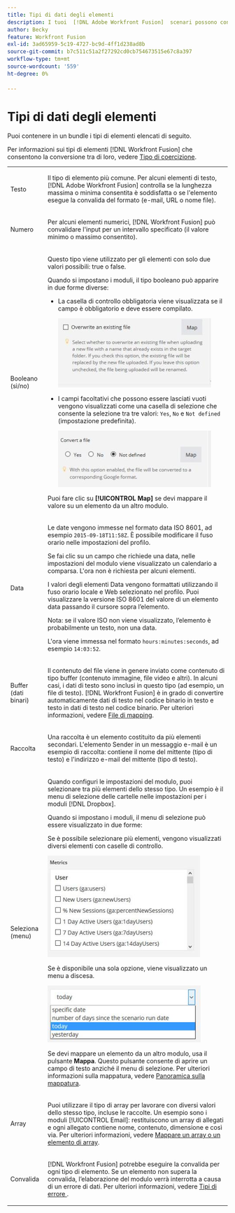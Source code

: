 ```yaml
---
title: Tipi di dati degli elementi
description: I tuoi  [!DNL Adobe Workfront Fusion]  scenari possono contenere i tipi di elementi elencati di seguito in un bundle.
author: Becky
feature: Workfront Fusion
exl-id: 3ad65959-5c19-4727-bc9d-4ff1d238ad8b
source-git-commit: b7c511c51a2f27292cd0cb754673515e67c8a397
workflow-type: tm+mt
source-wordcount: '559'
ht-degree: 0%

---
```


# Tipi di dati degli elementi

Puoi contenere in un bundle i tipi di elementi elencati di seguito.

Per informazioni sui tipi di elementi [!DNL Workfront Fusion] che consentono la conversione tra di loro, vedere [Tipo di coercizione](/help/workfront-fusion/references/mapping-panel/data-types/type-coercion.md).

<table style="table-layout:auto">
 <col> 
 <col> 
 <tbody> 
  <tr> 
   <td role="rowheader"> <p>Testo</p> </td> 
   <td> <p>Il tipo di elemento più comune. Per alcuni elementi di testo, [!DNL Adobe Workfront Fusion] controlla se la lunghezza massima o minima consentita è soddisfatta o se l'elemento esegue la convalida del formato (e-mail, URL o nome file).</p> </td> 
  </tr> 
  <tr> 
   <td role="rowheader"> <p>Numero</p> </td> 
   <td> <p>Per alcuni elementi numerici, [!DNL Workfront Fusion] può convalidare l'input per un intervallo specificato (il valore minimo o massimo consentito).</p> </td> 
  </tr> 
  <tr> 
   <td role="rowheader"> <p>Booleano (sì/no)</p> </td> 
   <td> <p>Questo tipo viene utilizzato per gli elementi con solo due valori possibili: true o false. </p> <p>Quando si impostano i moduli, il tipo booleano può apparire in due forme diverse:</p> 
    <ul> 
     <li> <p>La casella di controllo obbligatoria viene visualizzata se il campo è obbligatorio e deve essere compilato.</p> <p> <img src="assets/boolean-checkbox-350x158.jpg" style="width: 350;height: 158;"> </p> </li> 
     <li> <p>I campi facoltativi che possono essere lasciati vuoti vengono visualizzati come una casella di selezione che consente la selezione tra tre valori: <code>Yes</code>, <code>No</code> e <code>Not defined</code> (impostazione predefinita).</p> <p> <img src="assets/boolean-convert-file-350x129.jpg" style="width: 350;height: 129;"> </p> </li> 
    </ul> <p>Puoi fare clic su <strong>[!UICONTROL Map]</strong> se devi mappare il valore su un elemento da un altro modulo.</p> </td> 
  </tr> 
  <tr> 
   <td role="rowheader"> <p>Data</p> </td> 
   <td> <p>Le date vengono immesse nel formato data ISO 8601, ad esempio <code>2015-09-18T11:58Z</code>. È possibile modificare il fuso orario nelle impostazioni del profilo. </p> <p>Se fai clic su un campo che richiede una data, nelle impostazioni del modulo viene visualizzato un calendario a comparsa. L'ora non è richiesta per alcuni elementi.</p> <p>I valori degli elementi Data vengono formattati utilizzando il fuso orario locale e Web selezionato nel profilo. Puoi visualizzare la versione ISO 8601 del valore di un elemento data passando il cursore sopra l’elemento.</p> <p>Nota: se il valore ISO non viene visualizzato, l’elemento è probabilmente un testo, non una data.</p> <p>L'ora viene immessa nel formato <code>hours:minutes:seconds</code>, ad esempio <code>14:03:52</code>.</p> </td> 
  </tr> 
  <tr> 
   <td role="rowheader"> <p>Buffer (dati binari)</p> </td> 
   <td> <p>Il contenuto del file viene in genere inviato come contenuto di tipo buffer (contenuto immagine, file video e altri). In alcuni casi, i dati di testo sono inclusi in questo tipo (ad esempio, un file di testo). [!DNL Workfront Fusion] è in grado di convertire automaticamente dati di testo nel codice binario in testo e testo in dati di testo nel codice binario. Per ulteriori informazioni, vedere <a href="/help/workfront-fusion/create-scenarios/map-data/map-files.md" class="MCXref xref">File di mapping</a>.</p> </td> 
  </tr> 
  <tr> 
   <td role="rowheader"> <p>Raccolta</p> </td> 
   <td> <p>Una raccolta è un elemento costituito da più elementi secondari. L'elemento Sender in un messaggio e-mail è un esempio di raccolta: contiene il nome del mittente (tipo di testo) e l'indirizzo e-mail del mittente (tipo di testo).</p> </td> 
  </tr> 
  <tr> 
   <td role="rowheader"> <p>Seleziona (menu)</p> </td> 
   <td> <p>Quando configuri le impostazioni del modulo, puoi selezionare tra più elementi dello stesso tipo. Un esempio è il menu di selezione delle cartelle nelle impostazioni per i moduli [!DNL Dropbox]. </p> <p>Quando si impostano i moduli, il menu di selezione può essere visualizzato in due forme:</p> <p> <p>Se è possibile selezionare più elementi, vengono visualizzati diversi elementi con caselle di controllo.</p> <p> <img src="assets/image-kb-type-list-multi-350x232.jpg" style="width: 350;height: 232;"> </p> </p> <p>Se è disponibile una sola opzione, viene visualizzato un menu a discesa.</p> <p> <img src="assets/select-menu-dropdown-350x130.jpg" style="width: 350;height: 130;"> </p> <p>Se devi mappare un elemento da un altro modulo, usa il pulsante <strong>Mappa</strong>. Questo pulsante consente di aprire un campo di testo anziché il menu di selezione. Per ulteriori informazioni sulla mappatura, vedere <a href="/help/workfront-fusion/get-started-with-fusion/understand-fusion/mapping-overview.md" class="MCXref xref">Panoramica sulla mappatura</a>.</p> </td> 
  </tr> 
  <tr> 
   <td role="rowheader"> <p>Array</p> </td> 
   <td> <p>Puoi utilizzare il tipo di array per lavorare con diversi valori dello stesso tipo, incluse le raccolte. Un esempio sono i moduli [!UICONTROL Email]: restituiscono un array di allegati e ogni allegato contiene nome, contenuto, dimensione e così via. Per ulteriori informazioni, vedere <a href="/help/workfront-fusion/create-scenarios/map-data/map-an-array.md" class="MCXref xref">Mappare un array o un elemento di array</a>.</p> </td> 
  </tr> 
  <tr> 
   <td role="rowheader"> <p>Convalida</p> </td> 
   <td> <p>[!DNL Workfront Fusion] potrebbe eseguire la convalida per ogni tipo di elemento. Se un elemento non supera la convalida, l’elaborazione del modulo verrà interrotta a causa di un errore di dati. Per ulteriori informazioni, vedere <a href="/help/workfront-fusion/references/errors/error-processing.md" class="MCXref xref">Tipi di errore </a>. </p> </td> 
  </tr> 
 </tbody> 
</table>
